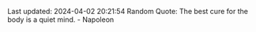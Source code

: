 Last updated: 2024-04-02 20:21:54
Random Quote: The best cure for the body is a quiet mind. - Napoleon